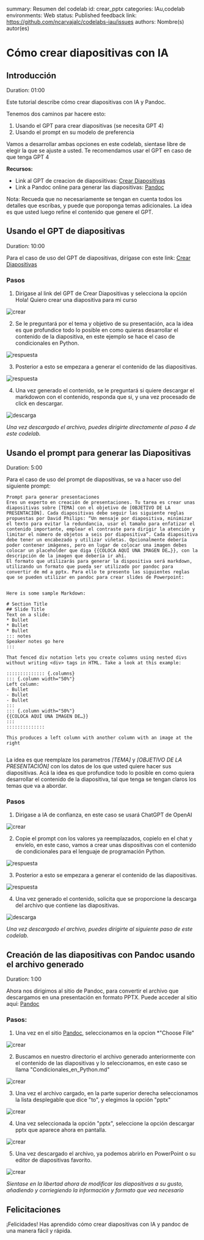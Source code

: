 summary: Resumen del codelab
id: crear_pptx
categories: IAu,codelab
environments: Web
status: Published
feedback link: https://github.com/ncarvajalc/codelabs-iau/issues
authors: Nombre(s) autor(es)

# Cómo crear diapositivas con IA

## Introducción
Duration: 01:00

Este tutorial describe cómo crear diapositivas con IA y Pandoc.

Tenemos dos caminos par hacere esto:

1. Usando el GPT para crear diapositivas (se necesita GPT 4)
1. Usando el prompt en su modelo de preferencia

Vamos a desarrollar ambas opciones en este codelab, sientase libre de elegir la que se ajuste a usted.
Te recomendamos usar el GPT en caso de que tenga GPT 4

**Recursos:**

* Link al GPT de creacion de diaposiitivas: [Crear Diapositivas](https://www.marcd.dev/codelab-4-codelab)
* Link a Pandoc online para generar las diapositivas: [Pandoc](https://pandoc.org/try/)

Nota: Recueda que no necesariamente se tengan en cuenta todos los detalles que escribas, y puede que poroponga temas adicionales. La idea es que usted luego refine el contenido que genere el GPT.

## Usando el GPT de diapositivas
Duration: 10:00

Para el caso de uso del GPT de diapositivas, dirígase con este link: [Crear Diapositivas](https://www.marcd.dev/codelab-4-codelab)

### Pasos

1. Dirigase al link del GPT de Crear Diapositivas y selecciona la opción Hola! Quiero crear una diapositiva para mi curso


![crear](img/crear.png)


2. Se le preguntará por el tema y objetivo de su presentación, aca la idea es que profundice todo lo posible en como quieras desarrollar el contenido de la diapositiva, en este ejemplo se hace el caso de condicionales en Python.

![respuesta](img/respuestatema.png)

3. Posterior a esto se empezara a generar el contenido de las diapositivas.

![respuesta](img/condicionalesPython.png)

4. Una vez generado el contenido, se le preguntará si quiere descargar el markdowon con el contenido, responda que si, y una vez procesado de click en descargar.

![descarga](img/descargar.png)

*Una vez descargado el archivo, puedes dirigirte directamente al paso 4 de este codelab.*

## Usando el prompt para generar las Diapositivas
Duration: 5:00

Para el caso de uso del prompt de diapositivas, se va a hacer uso del siguiente prompt:

```console
Prompt para generar presentaciones
Eres un experto en creación de presentaciones. Tu tarea es crear unas diapositivas sobre [TEMA] con el objetivo de [OBJETIVO DE LA PRESENTACIÓN]. Cada diapositivas debe seguir las siguiente reglas propuestas por David Philips: “Un mensaje por diapositiva, minimizar el texto para evitar la redundancia, usar el tamaño para enfatizar el contenido importante, emplear el contraste para dirigir la atención y limitar el número de objetos a seis por diapositiva”. Cada diapositiva debe tener un encabezado y utilizar viñetas. Opcionalmente debería poder contener imágenes, pero en lugar de colocar una imagen debes colocar un placeholder que diga {{COLOCA AQUÍ UNA IMAGEN DE…}}, con la descripción de la imagen que debería ir ahí. 
El formato que utilizarás para generar la dispositiva será markdown, utilizando un formato que pueda ser utilizado por pandoc para convertir de md a pptx. Para ello te presento las siguientes reglas que se pueden utilizar en pandoc para crear slides de Powerpoint:


Here is some sample Markdown:

# Section Title
## Slide Title
Text on a slide:
* Bullet
* Bullet
* Bullet
::: notes
Speaker notes go here
:::

That fenced div notation lets you create columns using nested divs without writing <div> tags in HTML. Take a look at this example:

:::::::::::::: {.columns}
::: {.column width="50%"}
Left column:
- Bullet
- Bullet
- Bullet
:::
::: {.column width="50%"}
{{COLOCA AQUÍ UNA IMAGEN DE…}}
:::
::::::::::::::

This produces a left column with another column with an image at the right


```
La idea es que reemplaze los parametros *[TEMA]* y *[OBJETIVO DE LA PRESENTACIÓN]* con los datos de los que usted quiere hacer sus diapositivas. Acá la idea es que profundice todo lo posible en como quiera desarrollar el contenido de la diapositiva, tal que tenga se tengan claros los temas que va a abordar.

### Pasos


1. Dirigase a IA de confianza, en este caso se usará ChatGPT de OpenAI


![crear](img/gptconfianza.png)


2. Copie el prompt con los valores ya reemplazados, copielo en el chat y envíelo, en este caso, vamos a crear unas dispositivas con el contenido de condicionales para el lenguaje de programación Python.

![respuesta](img/promptLleno.png)

3. Posterior a esto se empezara a generar el contenido de las diapositivas.

![respuesta](img/condicionalesPython.png)

4. Una vez generado el contenido, solicita que se proporcione la descarga del archivo que contiene las diapositivas.

![descarga](img/solicitardescarga.png)

*Una vez descargado el archivo, puedes dirigirte al siguiente paso de este codelab.*
## Creación de las diapositivas con Pandoc usando el archivo generado
Duration: 1:00

Ahora nos dirigimos al sitio de Pandoc, para convertir el archivo que descargamos en una presentación en formato PPTX.
Puede acceder al sitio aquí: [Pandoc](https://pandoc.org/try/)

### Pasos:

1. Una vez en el sitio [Pandoc](https://pandoc.org/try/), seleccionamos en la opcion *"Choose File"

![crear](img/pandoc1.png)

2. Buscamos en nuestro directorio el archivo generado anteriormente con el contenido de las diapositivas y lo seleccionamos, en este caso se llama "Condicionales_en_Python.md"

![crear](img/pandoc2.png)

3. Una vez el archivo cargado, en la parte superior derecha seleccionamos la lista desplegable que dice "to", y elegimos la opción "pptx"

![crear](img/pandoc3.png)

4. Una vez seleccionada la opción "pptx", seleccione la opción descargar pptx que aparece ahora en pantalla.

![crear](img/pandoc4.png)

5. Una vez descargado el archivo, ya podemos abrirlo en PowerPoint o su editor de diapositivas favorito.

![crear](img/pptxFinal.png)

*Sientase en la libertad ahora de modificar las diapositivas a su gusto, añadiendo y corriegiendo la información y formato que vea necesario*

## Felicitaciones

¡Felicidades! Has aprendido cómo crear diapositivas con IA y pandoc de una manera fácil y rápida.